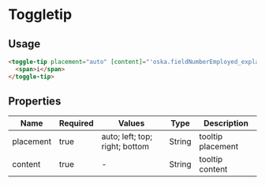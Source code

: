 # Toggletip

## Usage
```html
<toggle-tip placement="auto" [content]="'oska.fieldNumberEmployed_explanation' | translate">
  <span>i</span>
</toggle-tip>
```

## Properties

| Name      | Required | Values                         | Type   | Description       |
|-----------|----------|--------------------------------|--------|-------------------|
| placement | true     | auto; left; top; right; bottom | String | tooltip placement |
| content   | true     | -                              | String | tooltip content   |


